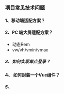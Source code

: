 ### 项目常见技术问题

#### 1、移动端适配方案？




#### 2、PC 端大屏适配方案？

- 动态Rem
- vw/vh/vmin/vmax





##### 3、如何实现单点登录？




#### 4、 如何封装一个Vue组件？



##### 5、 
